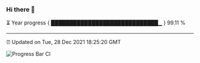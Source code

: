 ### Hi there 👋

⏳ Year progress { █████████████████████████████▁ } 99.11 %

---

⏰ Updated on Tue, 28 Dec 2021 18:25:20 GMT

![Progress Bar CI](https://github.com/ZhaoGui/ZhaoGui/workflows/Progress%20Bar%20CI/badge.svg)

